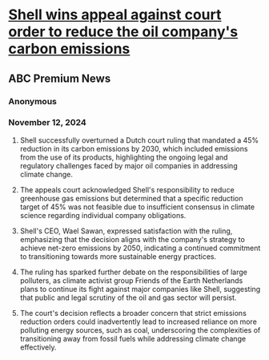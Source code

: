 # [Shell wins appeal against court order to reduce the oil company's carbon emissions](https://advance.lexis.com/api/document?collection=news&id=urn:contentItem:6DD7-D461-JBN5-F2VT-00000-00&context=1519360)
## ABC Premium News
### Anonymous
### November 12, 2024

1. Shell successfully overturned a Dutch court ruling that mandated a 45% reduction in its carbon emissions by 2030, which included emissions from the use of its products, highlighting the ongoing legal and regulatory challenges faced by major oil companies in addressing climate change.

2. The appeals court acknowledged Shell's responsibility to reduce greenhouse gas emissions but determined that a specific reduction target of 45% was not feasible due to insufficient consensus in climate science regarding individual company obligations.

3. Shell's CEO, Wael Sawan, expressed satisfaction with the ruling, emphasizing that the decision aligns with the company's strategy to achieve net-zero emissions by 2050, indicating a continued commitment to transitioning towards more sustainable energy practices.

4. The ruling has sparked further debate on the responsibilities of large polluters, as climate activist group Friends of the Earth Netherlands plans to continue its fight against major companies like Shell, suggesting that public and legal scrutiny of the oil and gas sector will persist.

5. The court's decision reflects a broader concern that strict emissions reduction orders could inadvertently lead to increased reliance on more polluting energy sources, such as coal, underscoring the complexities of transitioning away from fossil fuels while addressing climate change effectively.